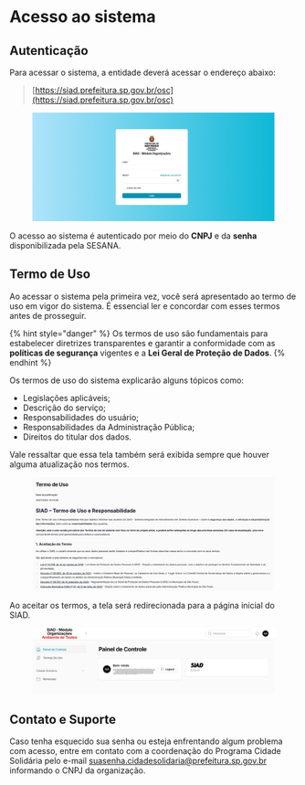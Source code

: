 # Acesso ao sistema

## Autenticação

Para acessar o sistema, a entidade deverá acessar o endereço abaixo:

> [https://siad.prefeitura.sp.gov.br/osc](https://siad.prefeitura.sp.gov.br/osc)

<figure><img src="../../.gitbook/assets/image.png" alt=""><figcaption></figcaption></figure>

O acesso ao sistema é autenticado por meio do **CNPJ** e da **senha** disponibilizada pela SESANA.

## Termo de Uso

Ao acessar o sistema pela primeira vez, você será apresentado ao termo de uso em vigor do sistema. É essencial ler e concordar com esses termos antes de prosseguir.

{% hint style="danger" %}
Os termos de uso são fundamentais para estabelecer diretrizes transparentes e garantir a conformidade com as **políticas de segurança** vigentes e a **Lei Geral de Proteção de Dados**.
{% endhint %}

Os termos de uso do sistema explicarão alguns tópicos como:

* Legislações aplicáveis;
* Descrição do serviço;
* Responsabilidades do usuário;
* Responsabilidades da Administração Pública;
* Direitos do titular dos dados.

Vale ressaltar que essa tela também será exibida sempre que houver alguma atualização nos termos.

<figure><img src="../../.gitbook/assets/image (1).png" alt=""><figcaption></figcaption></figure>

Ao aceitar os termos, a tela será redirecionada para a página inicial do SIAD.

<figure><img src="../../.gitbook/assets/image (217).png" alt=""><figcaption></figcaption></figure>

## Contato e Suporte

Caso tenha esquecido sua senha ou esteja enfrentando algum problema com acesso, entre em contato com a coordenação do Programa Cidade Solidária pelo e-mail [suasenha.cidadesolidaria@prefeitura.sp.gov.br](mailto:suasenha.cidadesolidaria@prefeitura.sp.gov.br) informando o CNPJ da organização.
